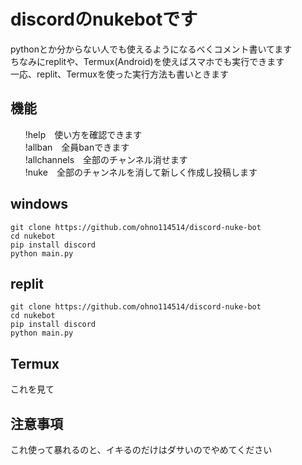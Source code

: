 # discordのnukebotです
pythonとか分からない人でも使えるようになるべくコメント書いてます<br>
ちなみにreplitや、Termux(Android)を使えばスマホでも実行できます<br>
一応、replit、Termuxを使った実行方法も書いときます<br>
<h2>機能</h2>
<ul>
  !help　使い方を確認できます<br>
  !allban　全員banできます<br>
  !allchannels　全部のチャンネル消せます<br>
  !nuke　全部のチャンネルを消して新しく作成し投稿します
</ul>

<h2>windows</h2>

```git clone https://github.com/ohno114514/discord-nuke-bot```<br>
```cd nukebot```<br>
```pip install discord```<br>
```python main.py```

<h2>replit</h2>

```git clone https://github.com/ohno114514/discord-nuke-bot```<br>
```cd nukebot```<br>
```pip install discord```<br>
```python main.py```


<h2>Termux</h2>
<a herf="https://qiita.com/R-aster/items/1f1d44773ff60ecbdccd">これを見て</a>

<h2>注意事項</h2>
これ使って暴れるのと、イキるのだけはダサいのでやめてください
